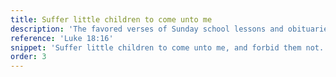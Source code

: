 ```yaml
---
title: Suffer little children to come unto me
description: 'The favored verses of Sunday school lessons and obituaries.'
reference: 'Luke 18:16'
snippet: 'Suffer little children to come unto me, and forbid them not.'
order: 3
---
```


